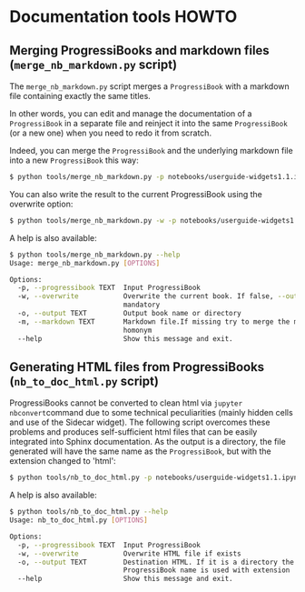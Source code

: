 # Documentation tools HOWTO

## Merging ProgressiBooks and markdown files (`merge_nb_markdown.py` script)

The `merge_nb_markdown.py` script merges a `ProgressiBook` with a markdown file containing exactly the same titles.

In other words, you can edit and manage the documentation of a `ProgressiBook` in a separate file and reinject it into the same `ProgressiBook` (or a new one) when you need to redo it from scratch.

Indeed, you can merge the `ProgressiBook` and the underlying markdown file into a new `ProgressiBook` this way:

```sh
$ python tools/merge_nb_markdown.py -p notebooks/userguide-widgets1.1.ipynb -m notebooks/userguide-widgets1.1.md -o /tmp/foo.ipynb
```

You can also write the result to the current ProgressiBook using the overwrite option:

```sh
$ python tools/merge_nb_markdown.py -w -p notebooks/userguide-widgets1.1.ipynb -m notebooks/userguide-widgets1.1.md
```

A help is also available:

```sh
$ python tools/merge_nb_markdown.py --help
Usage: merge_nb_markdown.py [OPTIONS]

Options:
  -p, --progressibook TEXT  Input ProgressiBook
  -w, --overwrite           Overwrite the current book. If false, --output is
                            mandatory
  -o, --output TEXT         Output book name or directory
  -m, --markdown TEXT       Markdown file.If missing try to merge the markdown
                            homonym
  --help                    Show this message and exit.

```

## Generating HTML files from ProgressiBooks (`nb_to_doc_html.py` script)

ProgressiBooks cannot be converted to clean html via `jupyter nbconvert`command due to some technical peculiarities (mainly hidden cells and use of the Sidecar widget). The following script overcomes these problems and produces self-sufficient html files that can be easily integrated into Sphinx documentation. As the output is a directory, the file generated will have the same name as the `ProgressiBook`, but with the extension changed to 'html':


```sh
$ python tools/nb_to_doc_html.py -p notebooks/userguide-widgets1.1.ipynb -o notebooks/
```

A help is also available:

```sh
$ python tools/nb_to_doc_html.py --help
Usage: nb_to_doc_html.py [OPTIONS]

Options:
  -p, --progressibook TEXT  Input ProgressiBook
  -w, --overwrite           Overwrite HTML file if exists
  -o, --output TEXT         Destination HTML. If it is a directory the
                            ProgressiBook name is used with extension '.html'
  --help                    Show this message and exit.
```
